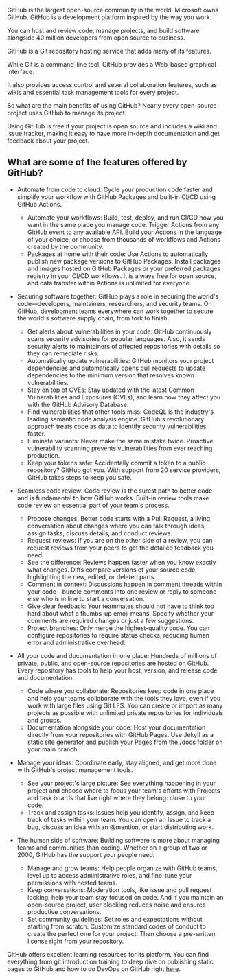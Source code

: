 GitHub is the largest open-source community in the world. Microsoft owns GitHub. GitHub is a development platform inspired by the way you work.

You can host and review code, manage projects, and build software alongside 40 million developers from open source to business.

GitHub is a Git repository hosting service that adds many of its features.

While Git is a command-line tool, GitHub provides a Web-based graphical interface.

It also provides access control and several collaboration features, such as wikis and essential task management tools for every project.

So what are the main benefits of using GitHub? Nearly every open-source project uses GitHub to manage its project.

Using GitHub is free if your project is open source and includes a wiki and issue tracker, making it easy to have more in-depth documentation and get feedback about your project.

## What are some of the features offered by GitHub?

 -  Automate from code to cloud: Cycle your production code faster and simplify your workflow with GitHub Packages and built-in CI/CD using GitHub Actions.
    
    
     -  Automate your workflows: Build, test, deploy, and run CI/CD how you want in the same place you manage code. Trigger Actions from any GitHub event to any available API. Build your Actions in the language of your choice, or choose from thousands of workflows and Actions created by the community.
     -  Packages at home with their code: Use Actions to automatically publish new package versions to GitHub Packages. Install packages and images hosted on GitHub Packages or your preferred packages registry in your CI/CD workflows. It is always free for open source, and data transfer within Actions is unlimited for everyone.
 -  Securing software together: GitHub plays a role in securing the world's code—developers, maintainers, researchers, and security teams. On GitHub, development teams everywhere can work together to secure the world's software supply chain, from fork to finish.
    
    
     -  Get alerts about vulnerabilities in your code: GitHub continuously scans security advisories for popular languages. Also, it sends security alerts to maintainers of affected repositories with details so they can remediate risks.
     -  Automatically update vulnerabilities: GitHub monitors your project dependencies and automatically opens pull requests to update dependencies to the minimum version that resolves known vulnerabilities.
     -  Stay on top of CVEs: Stay updated with the latest Common Vulnerabilities and Exposures (CVEs), and learn how they affect you with the GitHub Advisory Database.
     -  Find vulnerabilities that other tools miss: CodeQL is the industry's leading semantic code analysis engine. GitHub's revolutionary approach treats code as data to identify security vulnerabilities faster.
     -  Eliminate variants: Never make the same mistake twice. Proactive vulnerability scanning prevents vulnerabilities from ever reaching production.
     -  Keep your tokens safe: Accidentally commit a token to a public repository? GitHub got you. With support from 20 service providers, GitHub takes steps to keep you safe.
 -  Seamless code review: Code review is the surest path to better code and is fundamental to how GitHub works. Built-in review tools make code review an essential part of your team's process.
    
    
     -  Propose changes: Better code starts with a Pull Request, a living conversation about changes where you can talk through ideas, assign tasks, discuss details, and conduct reviews.
     -  Request reviews: If you are on the other side of a review, you can request reviews from your peers to get the detailed feedback you need.
     -  See the difference: Reviews happen faster when you know exactly what changes. Diffs compare versions of your source code, highlighting the new, edited, or deleted parts.
     -  Comment in context: Discussions happen in comment threads within your code—bundle comments into one review or reply to someone else who is in line to start a conversation.
     -  Give clear feedback: Your teammates should not have to think too hard about what a thumbs-up emoji means. Specify whether your comments are required changes or just a few suggestions.
     -  Protect branches: Only merge the highest-quality code. You can configure repositories to require status checks, reducing human error and administrative overhead.
 -  All your code and documentation in one place: Hundreds of millions of private, public, and open-source repositories are hosted on GitHub. Every repository has tools to help your host, version, and release code and documentation.
    
    
     -  Code where you collaborate: Repositories keep code in one place and help your teams collaborate with the tools they love, even if you work with large files using Git LFS. You can create or import as many projects as possible with unlimited private repositories for individuals and groups.
     -  Documentation alongside your code: Host your documentation directly from your repositories with GitHub Pages. Use Jekyll as a static site generator and publish your Pages from the /docs folder on your main branch.
 -  Manage your ideas: Coordinate early, stay aligned, and get more done with GitHub's project management tools.
    
    
     -  See your project's large picture: See everything happening in your project and choose where to focus your team's efforts with Projects and task boards that live right where they belong: close to your code.
     -  Track and assign tasks: Issues help you identify, assign, and keep track of tasks within your team. You can open an Issue to track a bug, discuss an idea with an @mention, or start distributing work.
 -  The human side of software: Building software is more about managing teams and communities than coding. Whether on a group of two or 2000, GitHub has the support your people need.
    
    
     -  Manage and grow teams: Help people organize with GitHub teams, level up to access administrative roles, and fine-tune your permissions with nested teams.
     -  Keep conversations: Moderation tools, like issue and pull request locking, help your team stay focused on code. And if you maintain an open-source project, user blocking reduces noise and ensures productive conversations.
     -  Set community guidelines: Set roles and expectations without starting from scratch. Customize standard codes of conduct to create the perfect one for your project. Then choose a pre-written license right from your repository.

GitHub offers excellent learning resources for its platform. You can find everything from git introduction training to deep dive on publishing static pages to GitHub and how to do DevOps on GitHub right [here](https://skills.github.com/).
